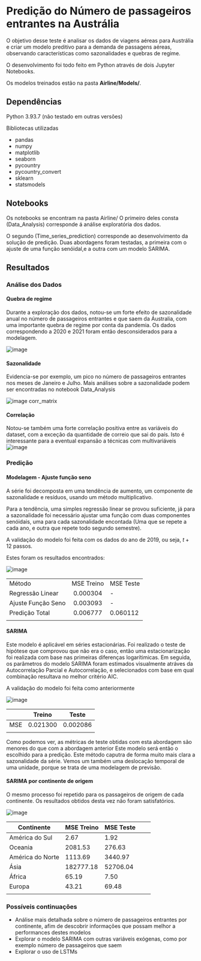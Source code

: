 # Predição do Número de passageiros entrantes na Austrália

O objetivo desse teste é analisar os dados de viagens aéreas para Austrália e criar um modelo preditivo para a demanda de passagens aéreas, observando características como sazonalidades e quebras de regime.

O desenvolvimento foi todo feito em Python através de dois Jupyter Notebooks.

Os modelos treinados estão na pasta **Airline/Models/**.

## Dependências
Python 3.93.7 (não testado em outras versões)

Bibliotecas utilizadas
* pandas
* numpy
* matplotlib
* seaborn
* pycountry
* pycountry_convert
* sklearn
* statsmodels


## Notebooks 
Os notebooks se encontram na pasta Airline/
O primeiro deles consta (Data_Analysis) corresponde á análise exploratória dos dados.

O segundo (Time_series_prediction) corresponde ao desenvolvimento da solução de predição. Duas abordagens foram testadas, a primeira com o ajuste de uma função senóidal,e a outra com um modelo SARIMA. 

## Resultados

### Análise dos Dados

#### Quebra de regime 
Durante a exploração dos dados, notou-se um forte efeito de sazonalidade anual no número de passageiros entrantes e que saem da Áustralia, com uma importante quebra de regime por conta da pandemia. Os dados correspondendo a 2020 e 2021 foram então desconsiderados para a modelagem. 

![image](Airline/Images/PassangersFlow.jpeg)

#### Sazonalidade
Evidencia-se por exemplo, um pico no número de passageiros entrantes nos meses de Janeiro e Julho. Mais análises sobre a sazonalidade podem ser encontradas no notebook Data_Analysis

![image](Airline/Images/PassengersIn_season.jpeg)
corr_matrix
#### Correlação 
Notou-se também uma forte correlação positiva entre as variáveis do dataset, com a exceção da quantidade de correio que sai do país. Isto é interessante para a eventual expansão a técnicas com multivariáveis 
![image](Airline/Images/corr_matrix.jpeg)

### Predição 

#### Modelagem - Ajuste função seno
A série foi decomposta em uma tendência de aumento, um componente de sazonalidade e resíduos, usando um método multiplicativo. 

Para a tendência, uma simples regressão linear se provou suficiente, já para a sazonalidade foi necessário ajustar uma função com duas componentes senóidais, uma para cada sazonalidade encontada (Uma que se repete a cada ano, e outra que repete todo segundo semestre).

A validação do modelo foi feita com os dados do ano de 2019, ou seja, $t+12$ passos.

Estes foram os resultados encontrados:

![image](Airline/Images/Pred_sinewave.jpeg)

|                    |            |           |
|--------------------|:----------:|-----------|
| Método             | MSE Treino | MSE Teste |
|  Regressão Linear  |  0.000304  |     -     |
| Ajuste Função Seno |  0.003093  |     -     |
|   Predição Total   |  0.006777  |  0.060112 |
|                    |            |           |

#### SARIMA
Este modelo é aplicável em séries estacionárias. Foi realizado o teste de hipótese que comprovou que não era o caso, então uma estacionarização foi realizada com base nas primeiras diferenças logarítimicas. Em seguida, os parâmetros do modelo SARIMA foram estimados visualmente atráves da Autocorrelação Parcial e Autocorrelação, e selecionados com base em qual combinação resultava no melhor critério AIC. 

A validação do modelo foi feita como anteriormente

![image](Airline/Images/PrevisaoSarima.jpeg)

|     | Treino   | Teste    |
|-----|----------|----------|
| MSE | 0.021300 | 0.002086 |
|     |          |          |

Como podemos ver, as métricas de teste obtidas com esta abordagem são menores do que com a abordagem anterior
Este modelo será então o escolhido para a predição. Este método caputra de forma muito mais clara a sazonalidade da série. Vemos um também uma deslocação temporal de uma unidade, porque se trata de uma modelagem de previsão. 

#### SARIMA por continente de origem

O mesmo processo foi repetido para os passageiros de origem de cada continente. Os resultados obtidos desta vez não foram satisfatórios.

![image](Airline/Images/Predicao_continente.jpeg)

| Continente       | MSE Treino  | MSE Teste |   |   |
|------------------|-------------|-----------|---|---|
| América do Sul   | 2.67        | 1.92      |   |   |
| Oceania          | 2081.53     | 276.63    |   |   |
| América do Norte | 1113.69     | 3440.97   |   |   |
| Ásia             | 182777.18   | 52706.04  |   |   |
| África           | 65.19       | 7.50      |   |   |
| Europa           | 43.21       | 69.48     |   |   |
|                  |             |           |   |   |

### Possíveis continuações 

* Análise mais detalhada sobre o número de passageiros entrantes por continente, afim de descobrir informações que possam melhor a performances destes modelos
* Explorar o modelo SARIMA com outras variáveis exógenas, como por exemplo número de passageiros que saem
* Explorar o uso de LSTMs 
